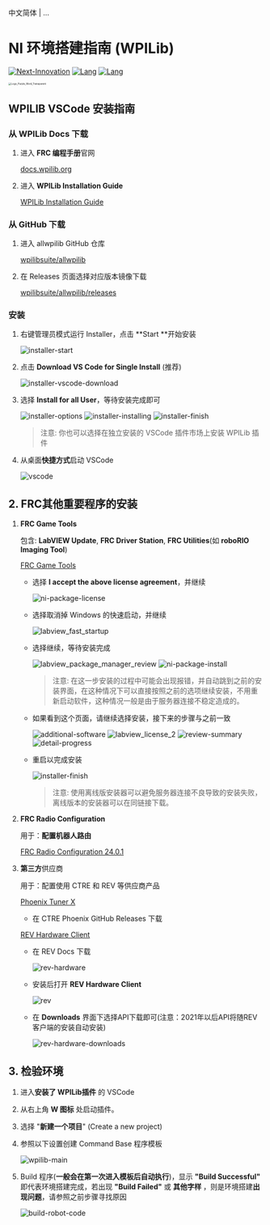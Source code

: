 中文简体 | ...

# NI 环境搭建指南 (WPILib)

[![Next-Innovation](https://img.shields.io/badge/Next-Innovation-blueviolet?style=flat)](https://github.com/FRCNextInnovation) [![Lang](https://img.shields.io/badge/Lang-zh--CN-Green?style=flat)]() [![Lang](https://img.shields.io/badge/Ver-2024.7-blue?style=flat)]()

<img src="./assets/Logo_Purple_Word_Transparent.png" alt="Logo_Purple_Word_Transparent" style="zoom: 33%;" >

## WPILIB VSCode 安装指南

### 从 WPILib Docs 下载

1. 进入 **FRC 编程手册**官网

    [docs.wpilib.org](https://docs.wpilib.org/en/stable/index.html)

2. 进入 **WPILib Installation Guide**

    [WPILib Installation Guide](https://docs.wpilib.org/en/stable/docs/zero-to-robot/step-2/wpilib-setup.html)

### 从 GitHub 下载

1. 进入 allwpilib GitHub 仓库

    [wpilibsuite/allwpilib](https://github.com/wpilibsuite/allwpilib)

2. 在 Releases 页面选择对应版本镜像下载

    [wpilibsuite/allwpilib/releases](https://github.com/wpilibsuite/allwpilib/releases)

### 安装

1. 右键管理员模式运行 Installer，点击 **Start **开始安装

    <img src="./assets/installer-start.png" alt="installer-start"/>

2. 点击 **Download VS Code for Single Install** (推荐)

    <img src="./assets/installer-vscode-download.png" alt="installer-vscode-download"/>

3. 选择 **Install for all User**，等待安装完成即可

    <img src="./assets/installer-options.png" alt="installer-options">

    <img src="./assets/installer-installing.png" alt="installer-installing">
    
    <img src="./assets/installer-finish.png" alt="installer-finish">

    > 注意: 你也可以选择在独立安装的 VSCode 插件市场上安装 WPILib 插件

5. 从桌面**快捷方式**启动 VSCode

    <img src="./assets/vscode.png" alt="vscode">


## 2. FRC其他重要程序的安装

1. **FRC Game Tools**

    包含: **LabVIEW Update**, **FRC Driver Station**, **FRC Utilities**(如 **roboRIO Imaging Tool**)

    [FRC Game Tools](https://download.ni.com/support/nipkg/products/ni-f/ni-frc-2024-game-tools/24.0/offline/ni-frc-2024-game-tools_24.0.2_offline.iso)

    - 选择 **I accept the above license agreement**，并继续

      <img src="./assets/ni-package-license.png" alt="ni-package-license">

    - 选择取消掉 Windows 的快速启动，并继续

      <img src="./assets/labview_fast_startup.png" alt="labview_fast_startup">

    - 选择继续，等待安装完成

      <img src="./assets/labview_package_manager_review.png" alt="labview_package_manager_review">

      <img src="./assets/ni-package-install.png" alt="ni-package-install">

      > 注意: 在这一步安装的过程中可能会出现报错，并自动跳到之前的安装界面，在这种情况下可以直接按照之前的选项继续安装，不用重新启动软件，这种情况一般是由于服务器连接不稳定造成的。

    - 如果看到这个页面，请继续选择安装，接下来的步骤与之前一致

      <img src="./assets/additional-software.png" alt="additional-software">

      <img src="./assets/labview_license_2.png" alt="labview_license_2">

      <img src="./assets/review-summary.png" alt="review-summary">

      <img src="./assets/detail-progress.png" alt="detail-progress">

    - 重启以完成安装

      <img src="./assets/installer-finish.png" alt="installer-finish">
      
      > 注意: 使用离线版安装器可以避免服务器连接不良导致的安装失败，离线版本的安装器可以在同链接下载。

2. **FRC Radio Configuration**

    用于：**配置机器人路由**

    [FRC Radio Configuration 24.0.1](https://firstfrc.blob.core.windows.net/frc2024/Radio/FRC_Radio_Configuration_24_0_1.zip)
    
3. **第三方**供应商

    用于：配置使用 CTRE 和 REV 等供应商产品

    [Phoenix Tuner X](https://github.com/CrossTheRoadElec/Phoenix-Releases/releases)

    - 在 CTRE Phoenix GitHub Releases 下载

    [REV Hardware Client](https://docs.revrobotics.com/rev-hardware-client)
    
    - 在 REV Docs 下载
    
      <img src="./assets/rev-hardware.png" alt="rev-hardware">
    
    - 安装后打开 **REV Hardware Client**
    
      <img src="./assets/rev.png" alt="rev">
    
    - 在 **Downloads** 界面下选择API下载即可(注意：2021年以后API将随REV客户端的安装自动安装)
    
      <img src="./assets/rev-hardware-downloads.png" alt="rev-hardware-downloads">
    


## 3. 检验环境

1. 进入**安装了 WPILib插件** 的 VSCode

2. 从右上角 **W 图标** 处启动插件。

3. 选择 "**新建一个项目**" (Create a new project)

4. 参照以下设置创建 Command Base 程序模板

    <img src="./assets/wpilib-main.png" alt="wpilib-main">

5. Build 程序(**一般会在第一次进入模板后自动执行**)，显示 **"Build Successful"** 即代表环境搭建完成，若出现 **"Build Failed"** 或 **其他字样** ，则是环境搭建**出现问题**，请参照之前步骤寻找原因

    <img src="./assets/build-robot-code.png" alt="build-robot-code">
